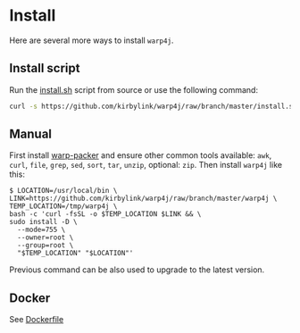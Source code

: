 # Install

Here are several more ways to install `warp4j`.

## Install script
Run the [install.sh](./install.sh) script from source or use the following command:
```sh
curl -s https://github.com/kirbylink/warp4j/raw/branch/master/install.sh | /bin/sh -s
```


## Manual

First install [warp-packer](https://github.com/kirbylink/warp/releases) and ensure other common tools available: `awk`, `curl`, `file`, `grep`, `sed`, `sort`, `tar`, `unzip`, optional: `zip`. Then install `warp4j` like this:

```
$ LOCATION=/usr/local/bin \
LINK=https://github.com/kirbylink/warp4j/raw/branch/master/warp4j \
TEMP_LOCATION=/tmp/warp4j \
bash -c 'curl -fsSL -o $TEMP_LOCATION $LINK && \
sudo install -D \
  --mode=755 \
  --owner=root \
  --group=root \
  "$TEMP_LOCATION" "$LOCATION"'
```

Previous command can be also used to upgrade to the latest version.

## Docker

See [Dockerfile](./Dockerfile)